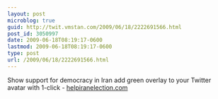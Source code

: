 ```yaml
---
layout: post
microblog: true
guid: http://twit.vmstan.com/2009/06/18/2222691566.html
post_id: 3050997
date: 2009-06-18T08:19:17-0600
lastmod: 2009-06-18T08:19:17-0600
type: post
url: /2009/06/18/2222691566.html
---
```

Show support for democracy in Iran add green overlay to your Twitter avatar with 1-click - [helpiranelection.com](http://helpiranelection.com/)
